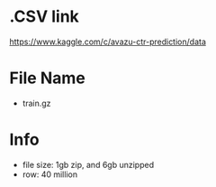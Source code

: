 # .CSV link
https://www.kaggle.com/c/avazu-ctr-prediction/data

# File Name
- train.gz

# Info
- file size: 1gb zip, and 6gb unzipped
- row: 40 million